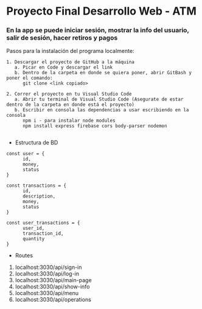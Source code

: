 ﻿# Proyecto Final Desarrollo Web - ATM
### En la app se puede iniciar sesión, mostrar la info del usuario, salir de sesión, hacer retiros y pagos


Pasos para la instalación del programa localmente:
```
1. Descargar el proyecto de GitHub a la máquina
   a. Picar en Code y descargar el link
   b. Dentro de la carpeta en donde se quiera poner, abrir GitBash y poner el comando:
      git clone <link copiado>
      
2. Correr el proyecto en tu Visual Studio Code
   a. Abrir tu terminal de Visual Studio Code (Asegurate de estar dentro de la carpeta en donde está el proyecto)
   b. Escribir en consola las dependencias a usar escribiendo en la consola
      npm i - para instalar node modules
      npm install express firebase cors body-parser nodemon
   
```

* Estructura de BD

```
const user = {
      id,
      money,
      status               
}

const transactions = {
      id,
      description,
      money,
      status                
}

const user_transactions = {
      user_id,
      transaction_id,
      quantity                
}
```


* Routes

1. localhost:3030/api/sign-in
2. localhost:3030/api/log-in   
3. localhost:3030/api/main-page        
4. localhost:3030/api/show-info
5. localhost:3030/api/menu        
6. localhost:3030/api/operations
